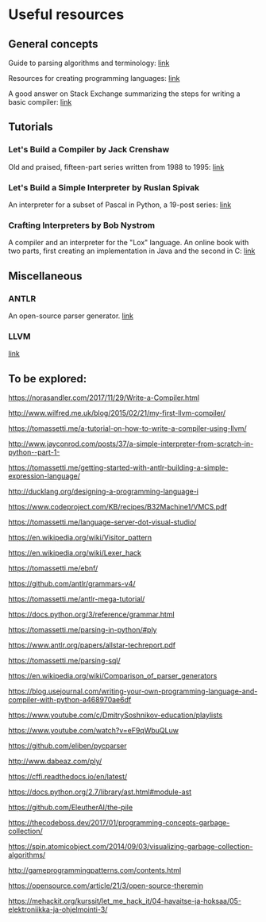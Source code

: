 # Useful resources

## General concepts

Guide to parsing algorithms and terminology:
[link](https://tomassetti.me/guide-parsing-algorithms-terminology/)

Resources for creating programming languages: [link](https://tomassetti.me/resources-create-programming-languages/)

A good answer on Stack Exchange summarizing the steps for writing a basic compiler: [link](https://softwareengineering.stackexchange.com/questions/165543/how-to-write-a-very-basic-compiler)

## Tutorials

### Let's Build a Compiler by Jack Crenshaw

Old and praised, fifteen-part series written from 1988 to 1995: [link](https://compilers.iecc.com/crenshaw/)

### Let's Build a Simple Interpreter by Ruslan Spivak

An interpreter for a subset of Pascal in Python, a 19-post series: [link](https://ruslanspivak.com/lsbasi-part1/)

### Crafting Interpreters by Bob Nystrom

A compiler and an interpreter for the "Lox" language. An online book with two parts, first creating an implementation in Java and the second in C: [link](http://craftinginterpreters.com/)

## Miscellaneous

### ANTLR

An open-source parser generator. [link](https://github.com/antlr/antlr4)

### LLVM

[link](https://www.llvm.org/)

## To be explored:

https://norasandler.com/2017/11/29/Write-a-Compiler.html

http://www.wilfred.me.uk/blog/2015/02/21/my-first-llvm-compiler/

https://tomassetti.me/a-tutorial-on-how-to-write-a-compiler-using-llvm/

http://www.jayconrod.com/posts/37/a-simple-interpreter-from-scratch-in-python--part-1-

https://tomassetti.me/getting-started-with-antlr-building-a-simple-expression-language/

http://ducklang.org/designing-a-programming-language-i

https://www.codeproject.com/KB/recipes/B32Machine1/VMCS.pdf

https://tomassetti.me/language-server-dot-visual-studio/

https://en.wikipedia.org/wiki/Visitor_pattern

https://en.wikipedia.org/wiki/Lexer_hack

https://tomassetti.me/ebnf/

https://github.com/antlr/grammars-v4/

https://tomassetti.me/antlr-mega-tutorial/

https://docs.python.org/3/reference/grammar.html

https://tomassetti.me/parsing-in-python/#ply

https://www.antlr.org/papers/allstar-techreport.pdf

https://tomassetti.me/parsing-sql/

https://en.wikipedia.org/wiki/Comparison_of_parser_generators

https://blog.usejournal.com/writing-your-own-programming-language-and-compiler-with-python-a468970ae6df

https://www.youtube.com/c/DmitrySoshnikov-education/playlists

https://www.youtube.com/watch?v=eF9qWbuQLuw

https://github.com/eliben/pycparser

http://www.dabeaz.com/ply/

https://cffi.readthedocs.io/en/latest/

https://docs.python.org/2.7/library/ast.html#module-ast

https://github.com/EleutherAI/the-pile

https://thecodeboss.dev/2017/01/programming-concepts-garbage-collection/

https://spin.atomicobject.com/2014/09/03/visualizing-garbage-collection-algorithms/

http://gameprogrammingpatterns.com/contents.html

https://opensource.com/article/21/3/open-source-theremin

https://mehackit.org/kurssit/let_me_hack_it/04-havaitse-ja-hoksaa/05-elektroniikka-ja-ohjelmointi-3/
